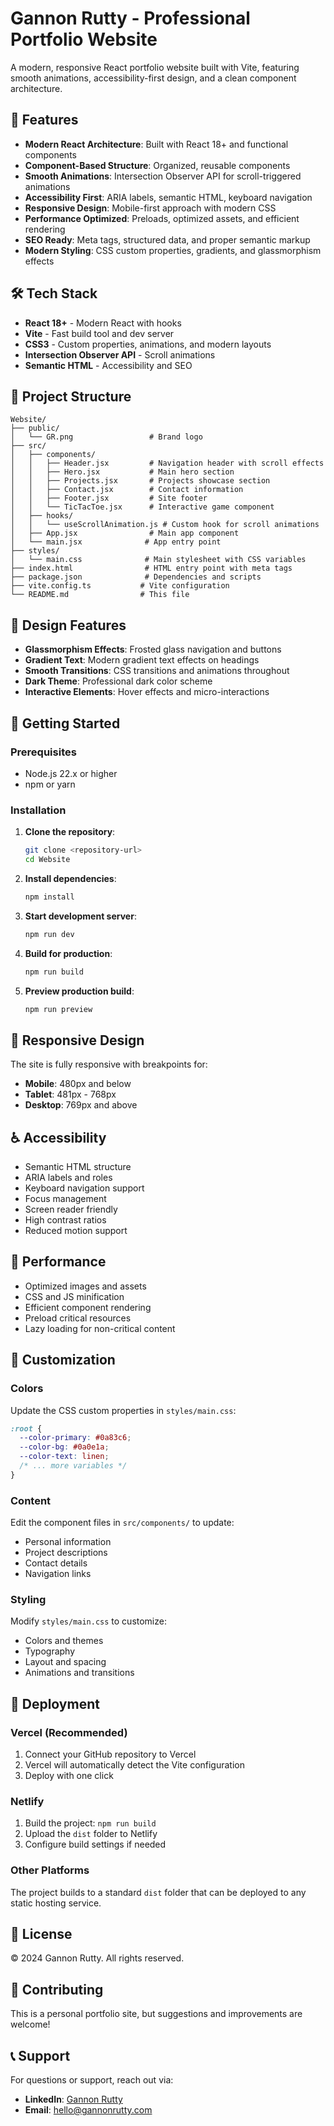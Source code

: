 # Gannon Rutty - Professional Portfolio Website

A modern, responsive React portfolio website built with Vite, featuring smooth animations, accessibility-first design, and a clean component architecture.

## 🚀 Features

- **Modern React Architecture**: Built with React 18+ and functional components
- **Component-Based Structure**: Organized, reusable components
- **Smooth Animations**: Intersection Observer API for scroll-triggered animations
- **Accessibility First**: ARIA labels, semantic HTML, keyboard navigation
- **Responsive Design**: Mobile-first approach with modern CSS
- **Performance Optimized**: Preloads, optimized assets, and efficient rendering
- **SEO Ready**: Meta tags, structured data, and proper semantic markup
- **Modern Styling**: CSS custom properties, gradients, and glassmorphism effects

## 🛠️ Tech Stack

- **React 18+** - Modern React with hooks
- **Vite** - Fast build tool and dev server
- **CSS3** - Custom properties, animations, and modern layouts
- **Intersection Observer API** - Scroll animations
- **Semantic HTML** - Accessibility and SEO

## 📁 Project Structure

```
Website/
├── public/
│   └── GR.png                 # Brand logo
├── src/
│   ├── components/
│   │   ├── Header.jsx         # Navigation header with scroll effects
│   │   ├── Hero.jsx           # Main hero section
│   │   ├── Projects.jsx       # Projects showcase section
│   │   ├── Contact.jsx        # Contact information
│   │   ├── Footer.jsx         # Site footer
│   │   └── TicTacToe.jsx      # Interactive game component
│   ├── hooks/
│   │   └── useScrollAnimation.js # Custom hook for scroll animations
│   ├── App.jsx                # Main app component
│   └── main.jsx              # App entry point
├── styles/
│   └── main.css              # Main stylesheet with CSS variables
├── index.html                # HTML entry point with meta tags
├── package.json              # Dependencies and scripts
├── vite.config.ts           # Vite configuration
└── README.md                # This file
```

## 🎨 Design Features

- **Glassmorphism Effects**: Frosted glass navigation and buttons
- **Gradient Text**: Modern gradient text effects on headings
- **Smooth Transitions**: CSS transitions and animations throughout
- **Dark Theme**: Professional dark color scheme
- **Interactive Elements**: Hover effects and micro-interactions

## 🚀 Getting Started

### Prerequisites

- Node.js 22.x or higher
- npm or yarn

### Installation

1. **Clone the repository**:
   ```bash
   git clone <repository-url>
   cd Website
   ```

2. **Install dependencies**:
   ```bash
   npm install
   ```

3. **Start development server**:
   ```bash
   npm run dev
   ```

4. **Build for production**:
   ```bash
   npm run build
   ```

5. **Preview production build**:
   ```bash
   npm run preview
   ```

## 📱 Responsive Design

The site is fully responsive with breakpoints for:
- **Mobile**: 480px and below
- **Tablet**: 481px - 768px
- **Desktop**: 769px and above

## ♿ Accessibility

- Semantic HTML structure
- ARIA labels and roles
- Keyboard navigation support
- Focus management
- Screen reader friendly
- High contrast ratios
- Reduced motion support

## 🎯 Performance

- Optimized images and assets
- CSS and JS minification
- Efficient component rendering
- Preload critical resources
- Lazy loading for non-critical content

## 🔧 Customization

### Colors
Update the CSS custom properties in `styles/main.css`:
```css
:root {
  --color-primary: #0a83c6;
  --color-bg: #0a0e1a;
  --color-text: linen;
  /* ... more variables */
}
```

### Content
Edit the component files in `src/components/` to update:
- Personal information
- Project descriptions
- Contact details
- Navigation links

### Styling
Modify `styles/main.css` to customize:
- Colors and themes
- Typography
- Layout and spacing
- Animations and transitions

## 🚀 Deployment

### Vercel (Recommended)
1. Connect your GitHub repository to Vercel
2. Vercel will automatically detect the Vite configuration
3. Deploy with one click

### Netlify
1. Build the project: `npm run build`
2. Upload the `dist` folder to Netlify
3. Configure build settings if needed

### Other Platforms
The project builds to a standard `dist` folder that can be deployed to any static hosting service.

## 📄 License

© 2024 Gannon Rutty. All rights reserved.

## 🤝 Contributing

This is a personal portfolio site, but suggestions and improvements are welcome!

## 📞 Support

For questions or support, reach out via:
- **LinkedIn**: [Gannon Rutty](https://www.linkedin.com/in/gannon-rutty/)
- **Email**: hello@gannonrutty.com
